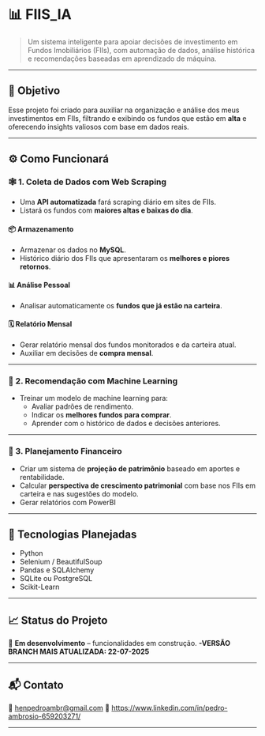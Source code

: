 # 📊 FIIS_IA

> Um sistema inteligente para apoiar decisões de investimento em Fundos Imobiliários (FIIs), com automação de dados, análise histórica e recomendações baseadas em aprendizado de máquina.

---

## 🧠 Objetivo

Esse projeto foi criado para auxiliar na organização e análise dos meus investimentos em FIIs, filtrando e exibindo os fundos que estão em **alta** e oferecendo insights valiosos com base em dados reais.

---

## ⚙️ Como Funcionará

### 🕸️ 1. Coleta de Dados com Web Scraping

- Uma **API automatizada** fará scraping diário em sites de FIIs.
- Listará os fundos com **maiores altas e baixas do dia**.

#### 📦 Armazenamento
- Armazenar os dados no **MySQL**.
- Histórico diário dos FIIs que apresentaram os **melhores e piores retornos**.

#### 📊 Análise Pessoal
- Analisar automaticamente os **fundos que já estão na carteira**.


#### 🗓️ Relatório Mensal
- Gerar relatório mensal dos fundos monitorados e da carteira atual.
- Auxiliar em decisões de **compra mensal**.

---

### 🤖 2. Recomendação com Machine Learning

- Treinar um modelo de machine learning para:
  - Avaliar padrões de rendimento.
  - Indicar os **melhores fundos para comprar**.
  - Aprender com o histórico de dados e decisões anteriores.

---

### 💸 3. Planejamento Financeiro

- Criar um sistema de **projeção de patrimônio** baseado em aportes e rentabilidade.
- Calcular **perspectiva de crescimento patrimonial** com base nos FIIs em carteira e nas sugestões do modelo.
- Gerar relatórios com PowerBI

---

## 🔧 Tecnologias Planejadas

- Python
- Selenium / BeautifulSoup
- Pandas e SQLAlchemy
- SQLite ou PostgreSQL
- Scikit-Learn

---

## 📈 Status do Projeto

🚧 **Em desenvolvimento** – funcionalidades em construção.
        **-VERSÃO BRANCH MAIS ATUALIZADA: 22-07-2025**
            

---

## 📬 Contato
 
📧 henpedroambr@gmail.com
🔗 https://www.linkedin.com/in/pedro-ambrosio-659203271/  

---
